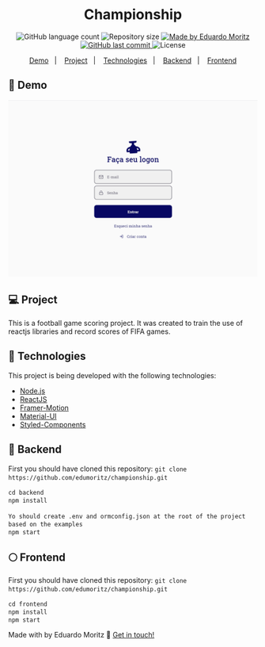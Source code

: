 <h1 align="center"> Championship </h1>
<p align="center">
  <img alt="GitHub language count" src="https://img.shields.io/github/languages/count/edumoritz/championship?color=blue">

  <img alt="Repository size" src="https://img.shields.io/github/repo-size/edumoritz/championship">
	
  <a href="https://www.linkedin.com/in/eduardo-moritz-5298a0118/">
    <img alt="Made by Eduardo Moritz" src="https://img.shields.io/badge/made%20by-edumoritz-blue">
  </a>

  <a href="https://github.com/edumoritz/championship/commits/master">
    <img alt="GitHub last commit" src="https://img.shields.io/github/last-commit/edumoritz/championship">
  </a>

  <img alt="License" src="https://img.shields.io/badge/license-MIT-brightgreen">
</p>

<p align="center">
  <a href="#-frontend">Demo</a>&nbsp;&nbsp;&nbsp;|&nbsp;&nbsp;&nbsp;
  <a href="#-project">Project</a>&nbsp;&nbsp;&nbsp;|&nbsp;&nbsp;&nbsp;
  <a href="#-technologies">Technologies</a>&nbsp;&nbsp;&nbsp;|&nbsp;&nbsp;&nbsp;
  <a href="#-backend">Backend</a>&nbsp;&nbsp;&nbsp;|&nbsp;&nbsp;&nbsp;
  <a href="#-frontend">Frontend</a>
</p>

## 👹  Demo

![Championship- Animated gif demo](demo/championship-demo.gif)

## 💻  Project

This is a football game scoring project.
It was created to train the use of reactjs libraries and record scores of FIFA games.


## 👾  Technologies

This project is being developed with the following technologies:

- [Node.js][nodejs]
- [ReactJS][reactjs]
- [Framer-Motion][framermotion]
- [Material-UI][materialui]
- [Styled-Components][styled]

## 🌚  Backend
First you should have cloned this repository: 
`git clone https://github.com/edumoritz/championship.git`
```
cd backend
npm install

Yo should create .env and ormconfig.json at the root of the project based on the examples
npm start
```

## 🌕  Frontend
First you should have cloned this repository: 
`git clone https://github.com/edumoritz/championship.git`
```
cd frontend
npm install
npm start
```

Made with by Eduardo Moritz :wave: [Get in touch!](https://www.linkedin.com/in/eduardo-moritz-5298a0118/)

[nodejs]: https://nodejs.org/
[reactjs]: https://reactjs.org/
[framermotion]: https://www.framer.com/motion/
[materialui]: https://material-ui.com/pt/
[styled]: https://styled-components.com/